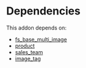 # Dependencies

This addon depends on:

- [fs_base_multi_image](../../odoo-bringout-oca-storage-fs_base_multi_image)
- [product](../../odoo-bringout-oca-ocb-product)
- [sales_team](../../odoo-bringout-oca-ocb-sales_team)
- [image_tag](../../odoo-bringout-oca-storage-image_tag)
